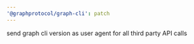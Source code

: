 ```yaml
---
'@graphprotocol/graph-cli': patch
---
```


send graph cli version as user agent for all third party API calls
